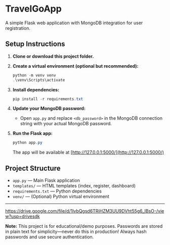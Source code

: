 # TravelGoApp

A simple Flask web application with MongoDB integration for user registration.

## Setup Instructions

1. **Clone or download this project folder.**
2. **Create a virtual environment (optional but recommended):**
   
   ```powershell
   python -m venv venv
   .\venv\Scripts\activate
   ```
   
3. **Install dependencies:**
   
   ```powershell
   pip install -r requirements.txt
   ```

4. **Update your MongoDB password:**
   
   - Open `app.py` and replace `<db_password>` in the MongoDB connection string with your actual MongoDB password.

5. **Run the Flask app:**
   
   ```powershell
   python app.py
   ```
   
   The app will be available at [http://127.0.0.1:5000/](http://127.0.0.1:5000/)

## Project Structure

- `app.py` — Main Flask application
- `templates/` — HTML templates (index, register, dashboard)
- `requirements.txt` — Python dependencies
- `venv/` — (Optional) Python virtual environment

---


https://drive.google.com/file/d/1lvbQgsd6TRiHZM3UU9DVht55g6_IBsO-/view?usp=drivesdk

**Note:** This project is for educational/demo purposes. Passwords are stored in plain text for simplicity—never do this in production! Always hash passwords and use secure authentication.
